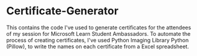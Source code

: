 # Certificate-Generator

This contains the code I've used to generate certificates for the attendees of my session for Microsoft Learn Student Ambassadors. To automate the process of creating certificates, I've used Python Imaging Library Python (Pillow), to write the names on each certificate from a Excel spreadsheet. 

